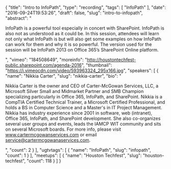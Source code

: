 {
  "title": "Intro to InfoPath",
  "type": "recording",
  "tags": [
    "InfoPath"
  ],
  "date": "2016-09-24T19:53:26",
  "draft": false,
  "slug": "intro-to-infopath",
  "abstract": "<p>InfoPath is a powerful tool especially in concert with SharePoint. InfoPath is also not as understood as it could be. In this session, attendees will learn not only what InfoPath is but will also get some examples on how InfoPath can work for them and why it is so powerful. The version used for the session will be InfoPath 2013 on Office 365’s SharePoint Online platform.</p>",
  "vimeo": "184508649",
  "moreinfo": "http://houstontechfest-public.sharepoint.com/agenda-2016",
  "thumbnail": "https://i.vimeocdn.com/video/593963324_295x166.jpg",
  "speakers": [
    {
      "name": "Nikkia Carter",
      "slug": "nikkia-carter",
      "bio": "<p>Nikkia Carter is the owner and CEO of Carter-McGowan Services, LLC, a Microsoft Silver Small and Midmarket Partner and SMB Champion specializing particularly in Office 365, InfoPath, and SharePoint. Nikkia is a CompTIA Certified Technical Trainer, a Microsoft Certified Professional, and holds a BS in Computer Science and a Master's in IT Project Management. Nikkia has industry experience since 2001 in software, web (intranet), Office 365, InfoPath, and SharePoint development. She also co-organizes several user groups and events, leads the IAMCP WIT community and sits on several Microsoft boards. For more info, please visit www.cartermcgowanservices.com or email service@cartermcgowanaservices.com.</p>",
      "count": 2
    }
  ],
  "ugtvtags": [
    {
      "name": "InfoPath",
      "slug": "infopath",
      "count": 1
    }
  ],
  "meetups": [
    {
      "name": "Houston Techfest",
      "slug": "houston-techfest",
      "count": 118
    }
  ]
}